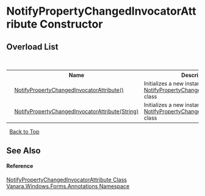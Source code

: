 # NotifyPropertyChangedInvocatorAttribute Constructor 
 


## Overload List
&nbsp;<table><tr><th></th><th>Name</th><th>Description</th></tr><tr><td>![Public method](media/pubmethod.gif "Public method")</td><td><a href="f65f27c7-75b3-58b6-22e4-54ab264c5d88">NotifyPropertyChangedInvocatorAttribute()</a></td><td>
Initializes a new instance of the <a href="f7adaa39-adcc-7ce2-f629-7cf52d8b64e0">NotifyPropertyChangedInvocatorAttribute</a> class</td></tr><tr><td>![Public method](media/pubmethod.gif "Public method")</td><td><a href="e6043094-dc19-11fc-f17a-a404f4bef050">NotifyPropertyChangedInvocatorAttribute(String)</a></td><td>
Initializes a new instance of the <a href="f7adaa39-adcc-7ce2-f629-7cf52d8b64e0">NotifyPropertyChangedInvocatorAttribute</a> class</td></tr></table>&nbsp;
<a href="#notifypropertychangedinvocatorattribute-constructor">Back to Top</a>

## See Also


#### Reference
<a href="f7adaa39-adcc-7ce2-f629-7cf52d8b64e0">NotifyPropertyChangedInvocatorAttribute Class</a><br /><a href="600255aa-5477-7018-00f3-14fce5adebc9">Vanara.Windows.Forms.Annotations Namespace</a><br />